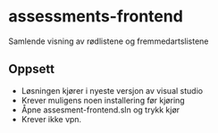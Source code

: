 # assessments-frontend
Samlende visning av rødlistene og fremmedartslistene

## Oppsett
- Løsningen kjører i nyeste versjon av visual studio 
- Krever muligens noen installering før kjøring
- Åpne assesment-frontend.sln og trykk kjør
- Krever ikke vpn.

